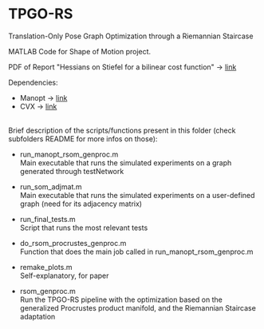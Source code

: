 # TPGO-RS
Translation-Only Pose Graph Optimization through a Riemannian Staircase

MATLAB Code for Shape of Motion project.

PDF of Report "Hessians on Stiefel for a bilinear cost function" -> [link](https://drive.google.com/file/d/1jg5BSRPsQMLih3ln2P9feqrpJWpfVzHv/view?usp=share_link)

Dependencies:
- Manopt -> [link](https://www.manopt.org/)
- CVX -> [link](http://cvxr.com/)

\
Brief description of the scripts/functions present in this folder (check subfolders README for more infos on those):

- run\_manopt\_rsom\_genproc.m\
Main executable that runs the simulated experiments on a graph generated through testNetwork

- run\_som\_adjmat.m\
Main executable that runs the simulated experiments on a user-defined graph (need for its adjacency matrix)

- run\_final\_tests.m\
Script that runs the most relevant tests

- do\_rsom\_procrustes\_genproc.m\
Function that does the main job called in run\_manopt\_rsom\_genproc.m

- remake\_plots.m\
Self-explanatory, for paper

- rsom\_genproc.m\
Run the TPGO-RS pipeline with the optimization based on the generalized
Procrustes product manifold, and the Riemannian Staircase adaptation

